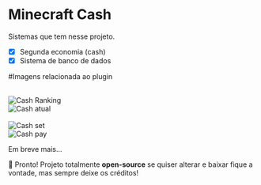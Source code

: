 # Minecraft Cash

Sistemas que tem nesse projeto.

- [x] Segunda economia (cash)
- [x] Sistema de banco de dados

#Imagens relacionada ao plugin

<br/>
<img src="https://imgur.com/a/Fr9PYSu" alt="Cash Ranking"/> 

<br/>
<img src="https://prnt.sc/zSgPywVFcVsm" alt="Cash atual"/><br/>

<br/>
<img src="https://prnt.sc/36U5xPTIFg0P" alt="Cash set"/> 
 
<br/>
<img src="https://prnt.sc/cuz6Rk-uJM9j" alt="Cash pay"/>

Em breve mais...

🥰 Pronto! Projeto totalmente <b>open-source</b> se quiser alterar e baixar fique a vontade, mas sempre deixe os créditos!
